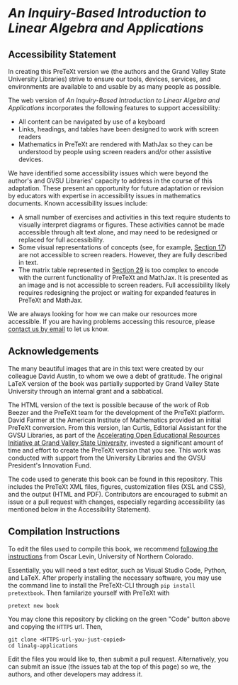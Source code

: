 # *An Inquiry-Based Introduction to Linear Algebra and Applications*

## Accessibility Statement

In creating this PreTeXt version we (the authors and the Grand Valley State University Libraries) strive to ensure our tools, devices, services, and environments are available to and usable by as many people as possible.

The web version of *An Inquiry-Based Introduction to Linear Algebra and Applications* incorporates the following features to support accessibility:

* All content can be navigated by use of a keyboard
* Links, headings, and tables have been designed to work with screen readers
*  Mathematics in PreTeXt are rendered with MathJax so they can be understood by people using screen readers and/or other assistive devices.

We have identified some accessibility issues which were beyond the author's and GVSU Libraries' capacity to address in the course of this adaptation. These present an opportunity for future adaptation or revision by educators with expertise in accessibility issues in mathematics documents. Known accessibility issues include:

* A small number of exercises and activities in this text require students to visually interpret diagrams or figures. These activities cannot be made accessible through alt text alone, and may need to be redesigned or replaced for full accessibility.
* Some visual representations of concepts (see, for example, [Section 17](https://gvsuoer.github.io/linalg-applications/chap_determinants.html)) are not accessible to screen readers. However, they are fully described in text.
*  The matrix table represented in [Section 29](https://gvsuoer.github.io/linalg-applications/chap_SVD.html) is too complex to encode with the current functionality of PreTeXt and MathJax. It is presented as an image and is not accessible to screen readers. Full accessibility likely requires redesigning the project or waiting for expanded features in PreTeXt and MathJax.

We are always looking for how we can make our resources more accessible. If you are having problems accessing this resource, please [contact us by email](mailto:oer@gvsu.edu) to let us know.

## Acknowledgements

The many beautiful images that are in this text were created by our colleague David Austin, to whom we owe a debt of gratitude. The original LaTeX version of the book was partially supported by Grand Valley State University through an internal grant and a sabbatical.

The HTML version of the text is possible because of the work of Rob Beezer and the PreTeXt team for the development of the PreTeXt platform. David Farmer at the American Institute of Mathematics provided an initial PreTeXt conversion. From this version, Ian Curtis, Editorial Assistant for the GVSU Libraries, as part of the [Accelerating Open Educational Resources Initiative at Grand Valley State University](https://www.gvsu.edu/library/sc/AcceleratingOER), invested a significant amount of time and effort to create the PreTeXt version that you see. This work was conducted with support from the University Libraries and the GVSU President's Innovation Fund.

The code used to generate this book can be found in this repository. This includes the PreTeXt XML files, figures, customization files (XSL and CSS), and the output (HTML and PDF). Contributors are encouraged to submit an issue or a pull request with changes, especially regarding accessibility (as mentioned below in the Accessibility Statement).

## Compilation Instructions

To edit the files used to compile this book, we recommend [following the instructions](http://math.oscarlevin.com/2021/07/13/new-pretext-tutorial.html) from Oscar Levin, University of Northern Colorado.

Essentially, you will need a text editor, such as Visual Studio Code, Python, and LaTeX. After properly installing the necessary software, you may use the command line to install the PreTeXt-CLI through `pip install pretextbook`. Then familarize yourself with PreTeXt with

```
pretext new book
```

You may clone this repository by clicking on the green "Code" button above and copying the `HTTPS` url. Then,

```
git clone <HTTPS-url-you-just-copied>
cd linalg-applications
```

Edit the files you would like to, then submit a pull request. Alternatively, you can submit an issue (the issues tab at the top of this page) so we, the authors, and other developers may address it.